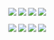 [![](https://img.shields.io/badge/mihalovics.com-%231b79cc?style=for-the-badge&link=https%3A%2F%2Fmihalovics.com)](https://mihalovics.com)
[![](https://img.shields.io/badge/LinkedIn-%230077b5?style=flat-sqaure&link=https%3A%2F%2Fwww.linkedin.com%2Fcompany%2Fmihalovics-solutions)](https://www.linkedin.com/company/mihalovics-solutions)
[![](https://img.shields.io/badge/Instagram-%23d62976?style=flat-sqaure&link=https%3A%2F%2Fwww.instagram.com%2Fmihalovics_solutions%2F)](https://www.instagram.com/mihalovics_solutions/)
[![](https://img.shields.io/badge/Facebook-%234267B2?style=flat-sqaure&link=https%3A%2F%2Fwww.facebook.com%2Fmihalovics.solutions%2F)](https://www.facebook.com/mihalovics.solutions/)

[![](https://img.shields.io/badge/gengo.app-%237151af?style=for-the-badge&link=https%3A%2F%2Fgengo.app)](https://gengo.app)
[![](https://img.shields.io/badge/Patreon-%23052D49?style=flat-square&link=https%3A%2F%2Fwww.patreon.com%2Fgengoapp)](https://www.patreon.com/gengoapp)
[![](https://img.shields.io/badge/Instagram-%23d62976?style=flat-square&link=https%3A%2F%2Fwww.instagram.com%2Fgengo.app%2F)](https://www.instagram.com/gengo.app/)
[![](https://img.shields.io/badge/Facebook-%234267B2?style=flat-square&link=https%3A%2F%2Fwww.facebook.com%2Fgengoapp)](https://www.facebook.com/gengoapp)
